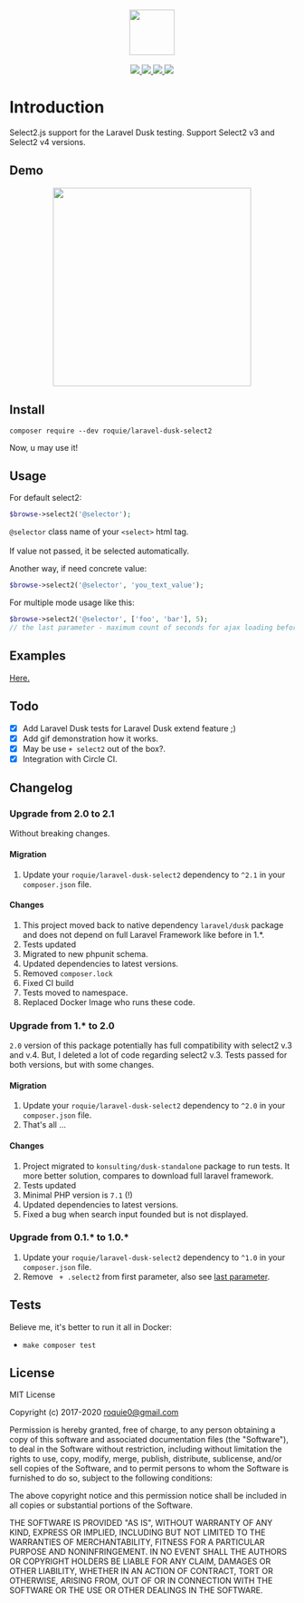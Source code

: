 <br>
<p align="center">
  <img height="80" src="./logo.png"> <br><br>
  <a href="https://circleci.com/gh/roquie/laravel-dusk-select2/tree/master">
    <img src="https://circleci.com/gh/roquie/laravel-dusk-select2/tree/master.svg?style=svg">
  </a>
  <a href="https://packagist.org/packages/roquie/laravel-dusk-select2">
    <img src="https://poser.pugx.org/roquie/laravel-dusk-select2/v/stable">
  </a>
  <a href="https://packagist.org/packages/roquie/laravel-dusk-select2">
    <img src="https://poser.pugx.org/roquie/laravel-dusk-select2/downloads">
  </a>
  <a href="https://packagist.org/packages/roquie/laravel-dusk-select2">
    <img src="https://poser.pugx.org/roquie/laravel-dusk-select2/license">
  </a>
</p>

# Introduction

Select2.js support for the Laravel Dusk testing. Support Select2 v3 and Select2 v4 versions.

## Demo

<p align="center">
  <img height="350" src="./dusk-1.gif">
</p>

## Install

`composer require --dev roquie/laravel-dusk-select2`

Now, u may use it!

## Usage

For default select2:

```php
$browse->select2('@selector');
```

`@selector` class name of your `<select>` html tag. <br><br>
If value not passed, it be selected automatically.

Another way, if need concrete value:
```php
$browse->select2('@selector', 'you_text_value');
```

For multiple mode usage like this:
```php
$browse->select2('@selector', ['foo', 'bar'], 5);
// the last parameter - maximum count of seconds for ajax loading before choice item.
```

## Examples

[Here.](./tests/Browser/Select2Test.php)

## Todo

 * [x] Add Laravel Dusk tests for Laravel Dusk extend feature ;)
 * [x] Add gif demonstration how it works.
 * [x] May be use `+ select2` out of the box?.
 * [x] Integration with Circle CI.

## Changelog

### Upgrade from 2.0 to 2.1

Without breaking changes.

#### Migration
1. Update your `roquie/laravel-dusk-select2` dependency to `^2.1` in your `composer.json` file.

#### Changes
1. This project moved back to native dependency `laravel/dusk` package and does not depend on full Laravel Framework like before in 1.*.
2. Tests updated
3. Migrated to new phpunit schema.
4. Updated dependencies to latest versions.
5. Removed `composer.lock`
6. Fixed CI build
7. Tests moved to namespace.
8. Replaced Docker Image who runs these code.

### Upgrade from 1.* to 2.0

`2.0` version of this package potentially has full compatibility with select2 v.3 and v.4.
But, I deleted a lot of code regarding select2 v.3. Tests passed for both versions, but with 
some changes.

#### Migration
1. Update your `roquie/laravel-dusk-select2` dependency to `^2.0` in your `composer.json` file.
2. That's all ...

#### Changes
1. Project migrated to `konsulting/dusk-standalone` package to run tests. It more better solution, compares to download full laravel framework.
2. Tests updated
3. Minimal PHP version is `7.1` (!)
4. Updated dependencies to latest versions.
5. Fixed a bug when search input founded but is not displayed.

### Upgrade from 0.1.* to 1.0.*

1. Update your `roquie/laravel-dusk-select2` dependency to `^1.0` in your `composer.json` file.
2. Remove ` + .select2` from first parameter, also see [last parameter](./src/macro.php#L17).

## Tests

Believe me, it's better to run it all in Docker:

* `make composer test`

## License 

MIT License

Copyright (c) 2017-2020 roquie0@gmail.com

Permission is hereby granted, free of charge, to any person obtaining a copy
of this software and associated documentation files (the "Software"), to deal
in the Software without restriction, including without limitation the rights
to use, copy, modify, merge, publish, distribute, sublicense, and/or sell
copies of the Software, and to permit persons to whom the Software is
furnished to do so, subject to the following conditions:

The above copyright notice and this permission notice shall be included in all
copies or substantial portions of the Software.

THE SOFTWARE IS PROVIDED "AS IS", WITHOUT WARRANTY OF ANY KIND, EXPRESS OR
IMPLIED, INCLUDING BUT NOT LIMITED TO THE WARRANTIES OF MERCHANTABILITY,
FITNESS FOR A PARTICULAR PURPOSE AND NONINFRINGEMENT. IN NO EVENT SHALL THE
AUTHORS OR COPYRIGHT HOLDERS BE LIABLE FOR ANY CLAIM, DAMAGES OR OTHER
LIABILITY, WHETHER IN AN ACTION OF CONTRACT, TORT OR OTHERWISE, ARISING FROM,
OUT OF OR IN CONNECTION WITH THE SOFTWARE OR THE USE OR OTHER DEALINGS IN THE
SOFTWARE.

